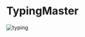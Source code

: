 # TypingMaster

![typing](https://user-images.githubusercontent.com/74947287/179158575-bb4a2e78-a387-4b1e-9a32-6aec4a5dc99e.png)
